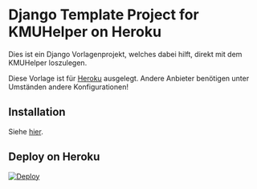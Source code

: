 # Django Template Project for KMUHelper on Heroku

Dies ist ein Django Vorlagenprojekt, welches dabei hilft, direkt mit dem KMUHelper loszulegen.

Diese Vorlage ist für [Heroku](https://heroku.com) ausgelegt. Andere Anbieter benötigen unter Umständen andere Konfigurationen!

## Installation

Siehe [hier](https://rafaelurben.github.io/django-kmuhelper/installation).

## Deploy on Heroku

[![Deploy](https://www.herokucdn.com/deploy/button.svg)](https://heroku.com/deploy?template=https://github.com/rafaelurben/djangoproject-template-kmuhelper-heroku)
